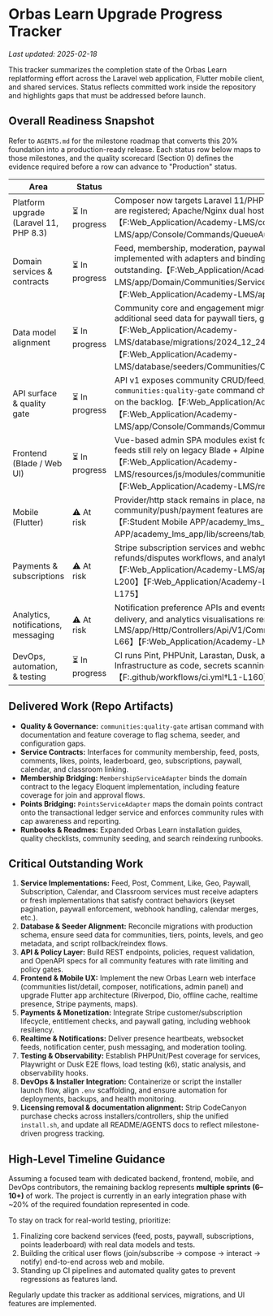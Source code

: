 # Orbas Learn Upgrade Progress Tracker

_Last updated: 2025-02-18_

This tracker summarizes the completion state of the Orbas Learn replatforming effort across the Laravel web application, Flutter mobile client, and shared services. Status reflects committed work inside the repository and highlights gaps that must be addressed before launch.

## Overall Readiness Snapshot

Refer to `AGENTS.md` for the milestone roadmap that converts this 20% foundation
into a production-ready release. Each status row below maps to those milestones,
and the quality scorecard (Section 0) defines the evidence required before a
row can advance to "Production" status.

| Area | Status | Notes |
| --- | --- | --- |
| Platform upgrade (Laravel 11, PHP 8.3) | ⏳ In progress | Composer now targets Laravel 11/PHP 8.3 and Horizon, queue autoscaling, and security providers are registered; Apache/Nginx dual hosting and some hardening tasks remain.【F:Web_Application/Academy-LMS/composer.json†L1-L40】【F:Web_Application/Academy-LMS/app/Console/Commands/QueueAutoscaleCommand.php†L1-L120】 |
| Domain services & contracts | ⏳ In progress | Feed, membership, moderation, paywall, subscriptions, geo, and leaderboard services are implemented with adapters and bindings, though coverage for classroom sync/realtime is still outstanding.【F:Web_Application/Academy-LMS/app/Domain/Communities/Services/CommunityFeedService.php†L1-L77】【F:Web_Application/Academy-LMS/app/Providers/CommunityServiceProvider.php†L1-L60】 |
| Data model alignment | ⏳ In progress | Community core and engagement migrations define schema, indexes, and geo/paywall tables; additional seed data for paywall tiers, geo fixtures, and device registrations is pending.【F:Web_Application/Academy-LMS/database/migrations/2024_12_24_000000_create_community_core_tables.php†L1-L159】【F:Web_Application/Academy-LMS/database/seeders/Communities/CommunityFoundationSeeder.php†L1-L116】 |
| API surface & quality gate | ⏳ In progress | API v1 exposes community CRUD/feed/members/geo plus admin modules with throttling, and the `communities:quality-gate` command checks configuration gaps. OpenAPI/SDK generation remains on the backlog.【F:Web_Application/Academy-LMS/routes/api.php†L57-L208】【F:Web_Application/Academy-LMS/app/Console/Commands/CommunitiesQualityGateCommand.php†L1-L214】 |
| Frontend (Blade / Web UI) | ⏳ In progress | Vue-based admin SPA modules exist for communities and moderation, but public member-facing feeds still rely on legacy Blade + Alpine flows and lack the new UX treatment.【F:Web_Application/Academy-LMS/resources/js/modules/communities/views/CommunitiesIndexView.vue†L1-L160】【F:Web_Application/Academy-LMS/resources/js/app.js†L1-L24】 |
| Mobile (Flutter) | ⚠️ At risk | Provider/http stack remains in place, navigation centres on legacy LMS tabs, and community/push/payment features are unimplemented pending Riverpod/Dio/FCM adoption.【F:Student Mobile APP/academy_lms_app/lib/providers/auth.dart†L1-L68】【F:Student Mobile APP/academy_lms_app/lib/screens/tab_screen.dart†L1-L120】 |
| Payments & subscriptions | ⚠️ At risk | Stripe subscription services and webhook handling exist server-side, yet entitlement UI, refunds/disputes workflows, and analytics dashboards are still missing across web/mobile.【F:Web_Application/Academy-LMS/app/Services/Community/StripeSubscriptionService.php†L1-L200】【F:Web_Application/Academy-LMS/app/Services/Billing/StripeWebhookService.php†L1-L175】 |
| Analytics, notifications, messaging | ⚠️ At risk | Notification preference APIs and events are present, but consolidated notification centres, push delivery, and analytics visualisations remain TODO.【F:Web_Application/Academy-LMS/app/Http/Controllers/Api/V1/Community/CommunityNotificationPreferenceController.php†L1-L66】【F:Web_Application/Academy-LMS/app/Events/Community/PostCreated.php†L1-L80】 |
| DevOps, automation, & testing | ⏳ In progress | CI runs Pint, PHPUnit, Larastan, Dusk, and Flutter tests; runbooks cover rollback/search. Infrastructure as code, secrets scanning, and load/security automation still need to be wired.【F:.github/workflows/ci.yml†L1-L160】【F:docs/upgrade/runbooks/search-reindex.md†L1-L80】 |

## Delivered Work (Repo Artifacts)

- **Quality & Governance:** `communities:quality-gate` artisan command with documentation and feature coverage to flag schema, seeder, and configuration gaps.
- **Service Contracts:** Interfaces for community membership, feed, posts, comments, likes, points, leaderboard, geo, subscriptions, paywall, calendar, and classroom linking.
- **Membership Bridging:** `MembershipServiceAdapter` binds the domain contract to the legacy Eloquent implementation, including feature coverage for join and approval flows.
- **Points Bridging:** `PointsServiceAdapter` maps the domain points contract onto the transactional ledger service and enforces community rules with cap awareness and reporting.
- **Runbooks & Readmes:** Expanded Orbas Learn installation guides, quality checklists, community seeding, and search reindexing runbooks.

## Critical Outstanding Work

1. **Service Implementations:** Feed, Post, Comment, Like, Geo, Paywall, Subscription, Calendar, and Classroom services must receive adapters or fresh implementations that satisfy contract behaviors (keyset pagination, paywall enforcement, webhook handling, calendar merges, etc.).
2. **Database & Seeder Alignment:** Reconcile migrations with production schema, ensure seed data for communities, tiers, points, levels, and geo metadata, and script rollback/reindex flows.
3. **API & Policy Layer:** Build REST endpoints, policies, request validation, and OpenAPI specs for all community features with rate limiting and policy gates.
4. **Frontend & Mobile UX:** Implement the new Orbas Learn web interface (communities list/detail, composer, notifications, admin panel) and upgrade Flutter app architecture (Riverpod, Dio, offline cache, realtime presence, Stripe payments, maps).
5. **Payments & Monetization:** Integrate Stripe customer/subscription lifecycle, entitlement checks, and paywall gating, including webhook resiliency.
6. **Realtime & Notifications:** Deliver presence heartbeats, websocket feeds, notification center, push messaging, and moderation tooling.
7. **Testing & Observability:** Establish PHPUnit/Pest coverage for services, Playwright or Dusk E2E flows, load testing (k6), static analysis, and observability hooks.
8. **DevOps & Installer Integration:** Containerize or script the installer launch flow, align `.env` scaffolding, and ensure automation for deployments, backups, and health monitoring.
9. **Licensing removal & documentation alignment:** Strip CodeCanyon purchase checks across installers/controllers, ship the unified `install.sh`, and update all README/AGENTS docs to reflect milestone-driven progress tracking.

## High-Level Timeline Guidance

Assuming a focused team with dedicated backend, frontend, mobile, and DevOps contributors, the remaining backlog represents **multiple sprints (6–10+)** of work. The project is currently in an early integration phase with ~20% of the required foundation represented in code.

To stay on track for real-world testing, prioritize:

1. Finalizing core backend services (feed, posts, paywall, subscriptions, points leaderboard) with real data models and tests.
2. Building the critical user flows (join/subscribe → compose → interact → notify) end-to-end across web and mobile.
3. Standing up CI pipelines and automated quality gates to prevent regressions as features land.

Regularly update this tracker as additional services, migrations, and UI features are implemented.

